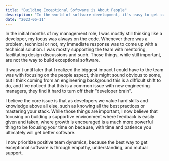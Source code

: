 ```yaml
---
title: "Building Exceptional Software is About People"
description: "In the world of software development, it's easy to get caught up in the lines of code and technical challenges. However, we must remember that software development is fundamentally about people."
date: "2023-06-11"
---
```


In the initial months of my management role, I was mostly still thinking like a developer, my focus was always on the code. Whenever there was a problem, technical or not, my immediate response was to come up with a technical solution. I was mostly supporting the team with mentoring, facilitating design discussions and such. Those things, while still important, are not the way to build exceptional software.

It wasn't until later that I realized the biggest impact I could have to the team was with focusing on the people aspect, this might sound obvious to some, but I think coming from an engineering background this is a difficult shift to do, and I've noticed that this is a common issue with new engineering managers, they find it hard to turn off their "developer brain".

I believe the core issue is that as developers we value hard skills and knowledge above all else, such as knowing all the best practices or mastering your stack. While those things are important, I now believe that focusing on building a supportive environment where feedback is easily given and taken, where growth is encouraged is a much more powerful thing to be focusing your time on because, with time and patience you ultimately will get better software.

I now prioritize positive team dynamics, because the best way to get exceptional software is through empathy, understanding, and mutual support.
